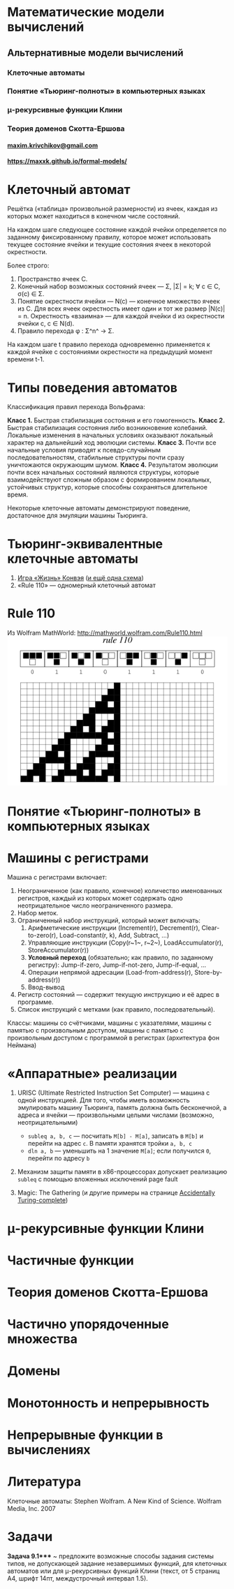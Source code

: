 # Математические модели вычислений

## Альтернативные модели вычислений

### Клеточные автоматы
### Понятие «Тьюринг-полноты» в компьютерных языках
### μ-рекурсивные функции Клини
### Теория доменов Скотта-Ершова

#### maxim.krivchikov@gmail.com

#### https://maxxk.github.io/formal-models/
<style>
.inference table {
    display: inline-block;
    padding: 1em;
}

.inference table th {
    font-weight: normal;
    border-bottom: 1px solid black;
}
</style>

# Клеточный автомат

Решётка («таблица» произвольной размерности) из ячеек, каждая из которых может находиться в конечном числе состояний.

На каждом шаге следующее состояние каждой ячейки определяется по заданному фиксированному правилу, которое может использовать текущее состояние ячейки и текущие состояния ячеек в некоторой окрестности.

Более строго:
1. Пространство ячеек C.
2. Конечный набор возможных состояний ячеек — Σ, |Σ| = k; ∀ c ∈ C, σ(c) ∈ Σ.
3. Понятие окрестности ячейки — N(c) — конечное множество ячеек из C. Для всех ячеек окрестность имеет один и тот же размер |N(c)| = n. Окрестность «взаимна» — для каждой ячейки d из окрестности ячейки c, c ∈ N(d).
4. Правило перехода φ : Σ^n^ → Σ.

На каждом шаге t правило перехода одновременно применяется к каждой ячейке с состояниями окрестности на предыдущий момент времени t-1. 

# Типы поведения автоматов
Классификация правил перехода Вольфрама:

**Класс 1.** Быстрая стабилизация состояния и его гомогенность.
**Класс 2.** Быстрая стабилизация состояния либо возникновение колебаний. Локальные изменения в начальных условиях оказывают локальный характер на дальнейший ход эволюции системы.
**Класс 3.** Почти все начальные условия приводят к псевдо-случайным последовательностям, стабильные структуры почти сразу уничтожаются окружающим шумом. 
**Класс 4.** Результатом эволюции почти всех начальных состояний являются структуры, которые взаимодействуют сложным образом с формированием локальных, устойчивых структур, которые способны сохраняться длительное время.

Некоторые клеточные автоматы демонстрируют поведение, достаточное для эмуляции машины Тьюринга.

# Тьюринг-эквивалентные клеточные автоматы
1. [Игра «Жизнь» Конвэя](http://www.igblan.free-online.co.uk/igblan/ca/) ([и ещё одна схема](http://www.rendell-attic.org/gol/fullutm/index.htm))
2. «Rule 110» — одномерный клеточный автомат

# Rule 110
Из Wolfram MathWorld: http://mathworld.wolfram.com/Rule110.html
![](images/ElementaryCARule110_1000.gif)

# Понятие «Тьюринг-полноты» в компьютерных языках

# Машины с регистрами
Машина с регистрами включает:
1. Неограниченное (как правило, конечное) количество именованных регистров, каждый из которых может содержать одно неотрицательное число неограниченного размера.
2. Набор меток.
3. Ограниченный набор инструкций, который может включать:
    1. Арифметические инструкции (Increment(r), Decrement(r), Clear-to-zero(r), Load-constant(r, k), Add, Subtract, ...)
    2. Управляющие инструкции (Copy(r~1~, r~2~), LoadAccumulator(r), StoreAccumulator(r))
    3. **Условный переход** (обязательно; как правило, по заданному регистру): Jump-if-zero, Jump-if-not-zero, Jump-if-equal, ...
    4. Операции непрямой адресации (Load-from-address(r), Store-by-address(r))
    5. Ввод-вывод
4. Регистр состояний — содержит текущую инструкцию и её адрес в программе.
5. Список инструкций с метками (как правило, последовательный).

Классы: машины со счётчиками, машины с указателями, машины с памятью с произвольным доступом, машины с памятью с произвольным доступом с программой в регистрах (архитектура фон Неймана)


# «Аппаратные» реализации

1. URISC (Ultimate Restricted Instruction Set Computer) — машина с одной инструкцией. Для того, чтобы иметь возможность эмулировать машину Тьюринга, память должна быть бесконечной, а адреса и ячейки — произвольными целыми числами (возможно, неотрицательными)
    - `subleq a, b, c` — посчитать `M[b] - M[a]`, записать в `M[b]` и перейти на адрес `c`. В памяти хранятся тройки `a, b, c`
    - `dln a, b` — уменьшить на 1 значение `M[a]`; если получился `0`, перейти по адресу `b`

2. Механизм защиты памяти в x86-процессорах допускает реализацию `subleq` с помощью вложенных исключений page fault

3. Magic: The Gathering (и другие примеры на странице [Accidentally Turing-complete](http://beza1e1.tuxen.de/articles/accidentally_turing_complete.html))

# μ-рекурсивные функции Клини

# Частичные функции

# Теория доменов Скотта-Ершова

# Частично упорядоченные множества

# Домены

# Монотонность и непрерывность

# Непрерывные функции в вычислениях

# Литература

Клеточные автоматы: Stephen Wolfram. A New Kind of Science. Wolfram Media, Inc. 2007

# Задачи

**Задача 9.1\*\*\***
~ предложите возможные способы задания системы типов, не допускающей задание незавершимых функций, для клеточных автоматов или для μ-рекурсивных функций Клини (текст, от 5 страниц A4, шрифт 14пт, междустрочный интервал 1.5). 